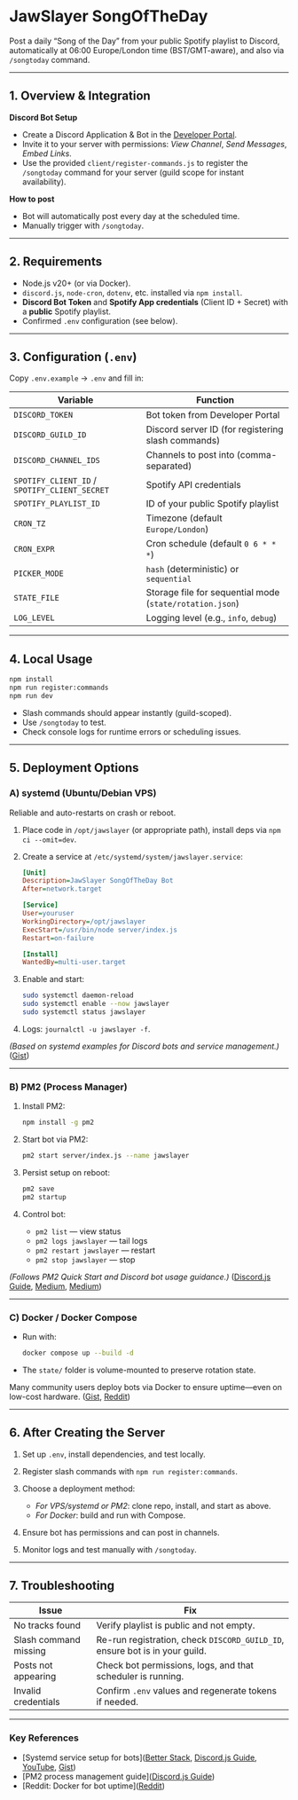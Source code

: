 # JawSlayer SongOfTheDay

Post a daily “Song of the Day” from your public Spotify playlist to Discord, automatically at 06:00 Europe/London time (BST/GMT-aware), and also via `/songtoday` command.

---

## 1. Overview & Integration

**Discord Bot Setup**

* Create a Discord Application & Bot in the [Developer Portal](https://discord.com/developers/docs/quick-start).
* Invite it to your server with permissions: *View Channel*, *Send Messages*, *Embed Links*.
* Use the provided `client/register-commands.js` to register the `/songtoday` command for your server (guild scope for instant availability).

**How to post**

* Bot will automatically post every day at the scheduled time.
* Manually trigger with `/songtoday`.

---

## 2. Requirements

* Node.js v20+ (or via Docker).
* `discord.js`, `node-cron`, `dotenv`, etc. installed via `npm install`.
* **Discord Bot Token** and **Spotify App credentials** (Client ID + Secret) with a **public** Spotify playlist.
* Confirmed `.env` configuration (see below).

---

## 3. Configuration (`.env`)

Copy `.env.example` → `.env` and fill in:

| Variable                                      | Function                                                 |
| --------------------------------------------- | -------------------------------------------------------- |
| `DISCORD_TOKEN`                               | Bot token from Developer Portal                          |
| `DISCORD_GUILD_ID`                            | Discord server ID (for registering slash commands)       |
| `DISCORD_CHANNEL_IDS`                         | Channels to post into (comma-separated)                  |
| `SPOTIFY_CLIENT_ID` / `SPOTIFY_CLIENT_SECRET` | Spotify API credentials                                  |
| `SPOTIFY_PLAYLIST_ID`                         | ID of your public Spotify playlist                       |
| `CRON_TZ`                                     | Timezone (default `Europe/London`)                       |
| `CRON_EXPR`                                   | Cron schedule (default `0 6 * * *`)                      |
| `PICKER_MODE`                                 | `hash` (deterministic) or `sequential`                   |
| `STATE_FILE`                                  | Storage file for sequential mode (`state/rotation.json`) |
| `LOG_LEVEL`                                   | Logging level (e.g., `info`, `debug`)                    |

---

## 4. Local Usage

```bash
npm install
npm run register:commands
npm run dev
```

* Slash commands should appear instantly (guild-scoped).
* Use `/songtoday` to test.
* Check console logs for runtime errors or scheduling issues.

---

## 5. Deployment Options

### A) systemd (Ubuntu/Debian VPS)

Reliable and auto-restarts on crash or reboot.

1. Place code in `/opt/jawslayer` (or appropriate path), install deps via `npm ci --omit=dev`.
2. Create a service at `/etc/systemd/system/jawslayer.service`:

   ```ini
   [Unit]
   Description=JawSlayer SongOfTheDay Bot
   After=network.target

   [Service]
   User=youruser
   WorkingDirectory=/opt/jawslayer
   ExecStart=/usr/bin/node server/index.js
   Restart=on-failure

   [Install]
   WantedBy=multi-user.target
   ```
3. Enable and start:

   ```bash
   sudo systemctl daemon-reload
   sudo systemctl enable --now jawslayer
   sudo systemctl status jawslayer
   ```
4. Logs: `journalctl -u jawslayer -f`.

*(Based on systemd examples for Discord bots and service management.)* ([Gist][1])

---

### B) PM2 (Process Manager)

1. Install PM2:

   ```bash
   npm install -g pm2
   ```
2. Start bot via PM2:

   ```bash
   pm2 start server/index.js --name jawslayer
   ```
3. Persist setup on reboot:

   ```bash
   pm2 save
   pm2 startup
   ```
4. Control bot:

   * `pm2 list` — view status
   * `pm2 logs jawslayer` — tail logs
   * `pm2 restart jawslayer` — restart
   * `pm2 stop jawslayer` — stop

*(Follows PM2 Quick Start and Discord bot usage guidance.)* ([Discord.js Guide][2], [Medium][3], [Medium][4])

---

### C) Docker / Docker Compose

* Run with:

  ```bash
  docker compose up --build -d
  ```
* The `state/` folder is volume-mounted to preserve rotation state.

Many community users deploy bots via Docker to ensure uptime—even on low-cost hardware. ([Gist][1], [Reddit][5])

---

## 6. After Creating the Server

1. Set up `.env`, install dependencies, and test locally.
2. Register slash commands with `npm run register:commands`.
3. Choose a deployment method:

   * *For VPS/systemd or PM2*: clone repo, install, and start as above.
   * *For Docker*: build and run with Compose.
4. Ensure bot has permissions and can post in channels.
5. Monitor logs and test manually with `/songtoday`.

---

## 7. Troubleshooting

| Issue                 | Fix                                                                         |
| --------------------- | --------------------------------------------------------------------------- |
| No tracks found       | Verify playlist is public and not empty.                                    |
| Slash command missing | Re-run registration, check `DISCORD_GUILD_ID`, ensure bot is in your guild. |
| Posts not appearing   | Check bot permissions, logs, and that scheduler is running.                 |
| Invalid credentials   | Confirm `.env` values and regenerate tokens if needed.                      |

---

### Key References

* \[Systemd service setup for bots]\([Better Stack][6], [Discord.js Guide][2], [YouTube][7], [Gist][1])
* \[PM2 process management guide]\([Discord.js Guide][2])
* \[Reddit: Docker for bot uptime]\([Reddit][5])

[1]: https://gist.github.com/comhad/de830d6d1b7ae1f165b925492e79eac8?utm_source=chatgpt.com "How to setup a systemctl service for running your bot on ..."
[2]: https://discordjs.guide/improving-dev-environment/pm2?utm_source=chatgpt.com "Managing your bot process with PM2"
[3]: https://medium.com/%40a_farag/deploying-a-node-js-project-with-pm2-in-production-mode-fc0e794dc4aa?utm_source=chatgpt.com "Deploying a Node.js Project with PM2 in Production Mode"
[4]: https://medium.com/%40ayushnandanwar003/deploying-node-js-applications-using-pm2-a-detailed-guide-b8b6d55dfc88?utm_source=chatgpt.com "Deploying Node.js Applications Using PM2: A Detailed Guide"
[5]: https://www.reddit.com/r/Discord_Bots/comments/1hk8i5k/how_are_bots_usually_hosted/?utm_source=chatgpt.com "How are bots usually hosted? : r/Discord_Bots"
[6]: https://betterstack.com/community/guides/scaling-nodejs/pm2-guide/?utm_source=chatgpt.com "Running Node.js Apps with PM2 (Complete Guide)"
[7]: https://www.youtube.com/watch?v=qv24S2L1N0k&utm_source=chatgpt.com "How To Build And Deploy Your First Discord Bot"
